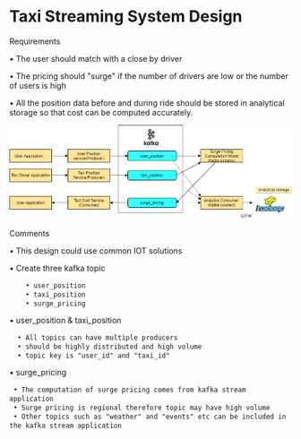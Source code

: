 # Taxi Streaming System Design

 Requirements

 •	The user should match with a close by driver

 •	The pricing should "surge" if the  number of drivers are low or the number of users is high

 •	All the position data before and during ride should be stored in analytical storage so that cost can be computed accurately.
 
 
 ![alt text](https://github.com/import-ajith/import-system-design/blob/master/taxi_streaming_design/taxi-streaming-design.png)



Comments

 • This design could use common IOT solutions

 • Create three kafka topic
       
        • user_position
        • taxi_position
		• surge_pricing
		
        
 •  user_position &  taxi_position
     
      • All topics can have multiple producers
      • should be highly distributed and high volume
      • topic key is "user_id" and "taxi_id"
    
 •  surge_pricing
 
     • The computation of surge pricing comes from kafka stream application
     • Surge pricing is regional therefore topic may have high volume
     • Other topics such as "weather" and "events" etc can be included in the kafka stream application
    
